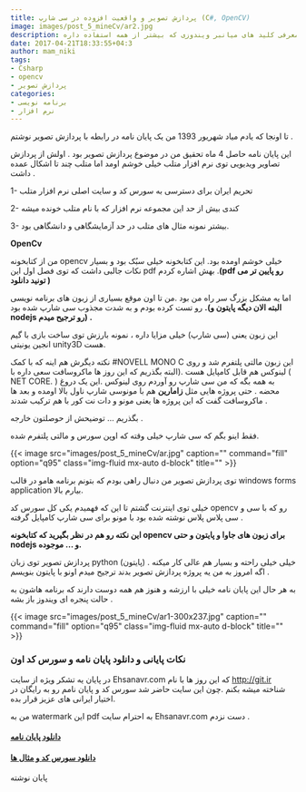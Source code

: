 ```yaml
---
title: پردازش تصویر و واقعیت افزوده در سی شارپ (C#, OpenCV)
image: images/post_5_mineCv/ar2.jpg
description: معرفی کلید های میانبر ویندوزی که بیشتر از همه استفاده داره
date: 2017-04-21T18:33:55+04:3
author: mam_niki
tags:
- Csharp
- opencv
- پردازش تصویر
categories:
- برنامه نویسی
- نرم افزار
---
```


تا اونجا که یادم میاد شهریور 1393 من یک پایان نامه در رابطه با پردازش تصویر نوشتم .

این پایان نامه حاصل 4 ماه تحقیق من در موضوع پردازش تصویر بود . اولش از پردازش تصاویر ویدیویی توی نرم افزار متلب خیلی خوشم اومد اما متلب چند تا اشکال عمده داشت .

1- تحریم ایران برای دسترسی به سورس کد و سایت اصلی نرم افزار متلب

2- کندی بیش از حد این مجموعه نرم افزار که با نام متلب خونده میشه

3- بیشتر نمونه مثال های متلب در حد آزمایشگاهی و دانشگاهی بود.

**OpenCv**

من از کتابخونه opencv خیلی خوشم اومده بود. این کتابخونه خیلی سبُک بود و بسیار نکات جالبی داشت که توی فصل اول این pdf بهش اشاره کردم .**(pdf رو پایین تر می تونید دانلود )**

اما یه مشکل بزرگ سر راه من بود .من تا اون موقع بسیاری از زبون های برنامه نویسی رو تست کرده بودم و به شدت مجذوب سی شارپ شده بود **.(البته الان دیگه پایتون و nodejs رو ترجیح میدم) .**

این زبون یعنی (سی شارپ) خیلی مزایا داره ، نمونه بارزش توی ساخت بازی با گیم انجین یونیتی unity3D هست.

نکته دیگرش هم اینه که با کمک #NOVELL MONO C این زبون مالتی پلتفرم شد و روی لینوکس هم قابل کامپایل هست .(البته بگذریم که این روز ها ماکروسافت سعی داره با ( NET CORE. ) به همه بگه که من سی شارپ رو آوردم روی لینوکس .این یک دروغ محضه . حتی پروژه هایی مثل **زامارین** هم با مونوسی شارپ ناول بالا اومده و بعد ها ماکروسافت گفت که این پروژه ها یعنی مونو و دات نت کور با هم ترکیب شدند .

بگذریم … توضیحش از حوصلتون خارجه .

فقط اینو بگم که سی شارپ خیلی وقته که اوپن سورس و مالتی پلتفرم شده.

{{< image src="images/post_5_mineCv/ar.jpg" caption="" command="fill" option="q95" class="img-fluid mx-auto d-block" title="" >}}

توی پردازش تصویر من دنبال راهی بودم که بتونم برنامه هامو در قالب windows forms application بیارم بالا.

خیلی توی اینترنت گشتم تا این که فهمیدم یکی کل سورس کد opencv رو که با سی و سی پلاس پلاس نوشته شده بود با مونو برای سی شارپ کامپایل گرفته .

**این نکته رو هم در نظر بگیرید که کتابخونه opencv برای زبون های جاوا و پایتون و حتی nodejs و … موجوده.**

پردازش تصویر توی زبان python (پایتون) خیلی خیلی راحته و بسیار هم عالی کار میکنه . اگه امروز به من یه پروژه پردازش تصویر بدند ترجیح میدم اونو با پایتون بنویسم .

به هر حال این پایان نامه خیلی با ارزشه و هنوز هم همه دوست دارند که برنامه هاشون به حالت پنجره ای ویندوز باز بشه .

{{< image src="images/post_5_mineCv/ar1-300x237.jpg" caption="" command="fill" option="q95" class="img-fluid mx-auto d-block" title="" >}}

### **نکات پایانی و دانلود پایان نامه و سورس کد اون**

در پایان یه تشکر ویژه از سایت Ehsanavr.com که این روز ها با نام http://git.ir  شناخته میشه بکنم .چون این سایت حاضر شد سورس کد و پایان نامم رو به رایگان در اختیار ایرانی های عزیز قرار بده.

من به watermark این pdf به احترام سایت Ehsanavr.com دست نزدم .

#### **[دانلود پایان نامه](/uploads/Csharp_opencv.pdf)**

#### [**دانلود سورس کد و مثال ها**](/uploads/SourceCode.rar)

پایان نوشته